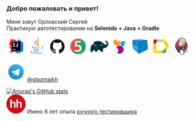 ### Добро пожаловать и привет!
Меня зовут Орловский Сергей </br>
Практикую автотестирование на 
<b>Selenide + Java + Gradle</b> </br>

<a href="https://www.jetbrains.com/idea/"><img src="/icons/Intelij_IDEA.png" width="50" height="50"  alt="IDEA"/></a>
<a href="https://www.java.com/"><img src="/icons/Java.png" width="50" height="50"  alt="Java"/></a>
<a href="https://github.com/"><img src="/icons/GitHub-Mark.png" width="50" height="50"  alt="Github"/></a>
<a href="https://junit.org/junit5/"><img src="/icons/JUnit5.png" width="50" height="50"  alt="JUnit 5"/></a>
<a href="https://gradle.org/"><img src="/icons/Gradle.png" width="50" height="50"  alt="Gradle"/></a>
<a href="https://selenide.org/"><img src="/icons/Selenide.png" width="50" height="50"  alt="Selenide"/></a>
<a href="https://aerokube.com/selenoid/"><img src="/icons/Selenoid.png" width="50" height="50"  alt="Selenoid"/></a>
<a href="https://github.com/allure-framework/allure2"><img src="/icons/Allure_Report.png" width="50" height="50"  alt="Allure"/></a>
<a href="https://www.jenkins.io/"><img src="/icons/Jenkins.png" width="50" height="50"  alt="Jenkins"/></a>


<a href="https://t.me/glazmaikh"><img src="/icons/Telegram.png" width="50" height="50"  alt="Telegram"/></a>
[@glazmaikh](https://t.me/glazmaikh) </br>

[![Anurag's GitHub stats](https://github-readme-stats.vercel.app/api?username=glazmaikh)](https://github.com/glazmaikh/github-readme-stats) </br>
<a href="https://t.me/glazmaikh"><img src="/icons/hh.png" width="50" height="50"  alt="Telegram"/></a>
Имею 8 лет опыта [ручного тестировщика](https://hh.ru/resume/aa097941ff081202d00039ed1f55656c344377)
